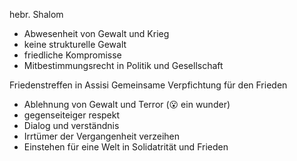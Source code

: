 hebr. Shalom
+ Abwesenheit von Gewalt und Krieg
+ keine strukturelle Gewalt
+ friedliche Kompromisse
+ Mitbestimmungsrecht in Politik und Gesellschaft

Friedenstreffen in Assisi
Gemeinsame Verpfichtung für den Frieden
+ Ablehnung von Gewalt und Terror (😮 ein wunder)
+ gegenseiteiger respekt
+ Dialog und verständnis
+ Irrtümer der Vergangenheit verzeihen
+ Einstehen für eine Welt in Solidatrität und Frieden